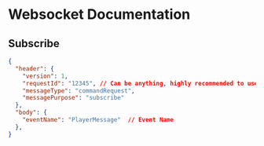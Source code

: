 # Websocket Documentation
## Subscribe
```json
{
  "header": {
    "version": 1,
    "requestId": "12345", // Can be anything, highly recommended to use a UUIDv4
    "messageType": "commandRequest",
    "messagePurpose": "subscribe"
  },
  "body": {
    "eventName": "PlayerMessage"  // Event Name
  },
}
  ```
